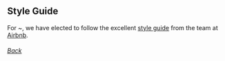 ## Style Guide ##

For ~, we have elected to follow the excellent [style guide](https://github.com/airbnb/javascript/tree/master/es5) from the team at [Airbnb](https://www.airbnb.com/).

###### [Back](README.md) #####
